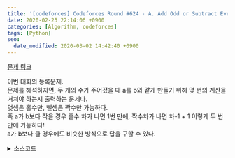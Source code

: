 ```yaml
---
title: '[codeforces] Codeforces Round #624 - A. Add Odd or Subtract Even'
date: 2020-02-25 22:14:06 +0900
categories: [Algorithm, codeforces]
tags: [Python]
seo:
  date_modified: 2020-03-02 14:42:40 +0900
---
```


[문제 링크](http://codeforces.com/contest/1311/problem/A)

이번 대회의 등록문제.<br>
문제를 해석하자면, 두 개의 수가 주어졌을 때 a를 b와 같게 만들기 위해 몇 번의 계산을 거쳐야 하는지 출력하는 문제다.<br>
덧셈은 홀수만, 뺄셈은 짝수만 가능하다.<br>
즉 a가 b보다 작을 경우 홀수 차가 나면 1번 만에, 짝수차가 나면 차-1 + 1 이렇게 두 번만에 가능하다!<br>
a가 b보다 클 경우에도 비슷한 방식으로 답을 구할 수 있다.

<details>
  <summary> 소스코드 </summary>
    <div markdown="1">

```python

import sys
def input(): return sys.stdin.readline().rstrip()
 
for T in range(int(input())):
    a, b = map(int, input().split())
    if a==b:
        print(0)
    elif a>b:
        if (b-a)%2:
            print(2)
        else :
            print(1)
    else:
        if (a-b)%2:
            print(1)
        else:
            print(2)
```

</div>
</details>